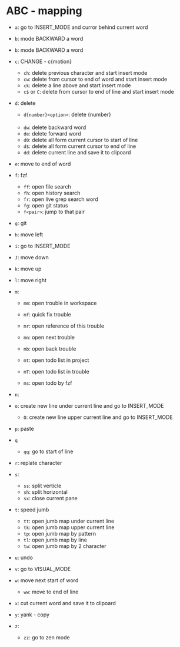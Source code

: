# ABC - mapping

- `a`: go to INSERT_MODE and curror behind current word
- `b`: mode BACKWARD a word
- `b`: mode BACKWARD a word

- `c`: CHANGE - c{motion}

  - `ch`: delete previous character and start insert mode
  - `cw`: delete from cursor to end of word and start insert mode
  - `ck`: delete a line above and start insert mode
  - `c$` or `C`: delete from cursor to end of line and start insert mode

- `d`: delete

  - `d{number}<option>`: delete {number} <option>
  - `dw`: delete backward word
  - `de`: delete forward word
  - `d0`: delete all form current cursor to start of line
  - `d$`: delete all form current cursor to end of line
  - `dd`: delete current line and save it to clipoard

- `e`: move to end of word

- `f`: fzf

  - `ff`: open file search
  - `fh`: open history search
  - `fr`: open live grep search word
  - `fg`: open git status
  - `f<pair>`: jump to that pair

- `g`: git
- `h`: move left
- `i`: go to INSERT_MODE
- `J`: move down
- `k`: move up
- `l`: move right
- `m`:

  - `mm`: open trouble in workspace
  - `mf`: quick fix trouble
  - `mr`: open reference of this trouble
  - `mn`: open next trouble
  - `mb`: open back trouble

  - `mt`: open todo list in project
  - `mT`: open todo list in trouble
  - `ms`: open todo by fzf

- `n`:

- `o`: create new line under current line and go to INSERT_MODE

  - `O`: create new line upper current line and go to INSERT_MODE

- `p`: paste

- `q`

  - `qq`: go to start of line

- `r`: replate character

- `s`:

  - `ss`: split verticle
  - `sh`: split horizontal
  - `sx`: close current pane

- `t`: speed jumb

  - `tt`: open jumb map under current line
  - `tk`: open jumb map upper current line
  - `tp`: open jumb map by pattern
  - `tl`: open jumb map by line
  - `tw`: open jumb map by 2 character

- `u`: undo
- `v`: go to VISUAL_MODE

- `w`: move next start of word

  - `ww`: move to end of line

- `x`: cut current word and save it to clipoard
- `y`: yank - copy
- `z`:
  - `zz`: go to zen mode
